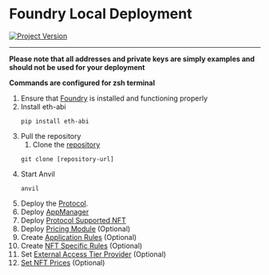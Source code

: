 # Foundry Local Deployment
[![Project Version][version-image]][version-url]

---

**Please note that all addresses and private keys are simply examples and should not be used for your deployment**

**Commands are configured for zsh terminal**

1. Ensure that [Foundry][foundry-url] is installed and functioning properly
2. Install eth-abi
   ````
   pip install eth-abi
   ````
3. Pull the repository
   1. Clone the [repository][repository-url]
   ````
   git clone [repository-url]
   ````
4. Start Anvil
   ````
   anvil
   ````
5. Deploy the [Protocol][deployProtocolLocal-url]. 
6. Deploy [AppManager][deployAppManager-url]
7. Deploy [Protocol Supported NFT][deployProtocolSupportedNft-url]
8. Deploy [Pricing Module][deployPricingModule-url] (Optional)
9.  Create [Application Rules][createAppRules-url] (Optional)    
10. Create [NFT Specific Rules][createNftRules-url] (Optional)    
11. Set [External Access Tier Provider][externalAccessTierProvider-url] (Optional)
12. [Set NFT Prices][settingNftPrice-url] (Optional)
    

<!-- These are the body links -->
[foundry-url]: https://book.getfoundry.sh/getting-started/installation
[repository-url]: https://github.com/thrackle-io/Tron
[deployProtocolLocal-url]: ../DEPLOY-PROTOCOL.md
[deployAppManager-url]: ../DEPLOY-APPMANAGER.md
[deployNftHandler-url]: ./DEPLOY-NFTHANDLER.md
[deployPricingModule-url]: ../DEPLOY-PRICING.md
[createAppRules-url]: ../CREATE-APP-RULES.md
[createNftRules-url]: ../CREATE-NFT-RULES.md
[externalAccessTierProvider-url]: ../../accessTier/EXTERNAL-ACCESS-TIER-PROVIDER.md
[deployProtocolSupportedNft-url]: ./DEPLOY-NFT.md
[settingNftPrice-url]: ./NFT-PRICING.md

<!-- These are the header links -->
[version-image]: https://img.shields.io/badge/Version-1.0.0-brightgreen?style=for-the-badge&logo=appveyor
[version-url]: https://github.com/thrackle-io/Tron